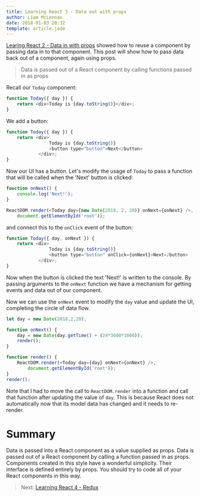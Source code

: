```yaml
---
title: Learning React 3 - Data out with props
author: Liam McLennan
date: 2018-01-03 20:32
template: article.jade
---
```


[Learing React 2 - Data in with props](/articles/2018-01-03-react-2-props/) showed how to reuse a component by passing data in to that component. This post will show how to pass data back out of a component, again using props.

> Data is passed out of a React component by calling functions passed in as props

Recall our `Today` component:

```javascript
function Today({ day }) {
    return <div>Today is {day.toString()}</div>;
}
```

We add a button:

```javascript
function Today({ day }) {
    return <div>
                Today is {day.toString()}
                <button type="button">Next</button>
            </div>;
}
```

Now our UI has a button. Let's modify the usage of `Today` to pass a function that will be called when the 'Next' button is clicked:

```javascript
function onNext() {
    console.log('Next!');
}

ReactDOM.render(<Today day={new Date(2018, 2, 20)} onNext={onNext} />, 
    document.getElementById('root'));
```

and connect this to the `onClick` event of the button:

```javascript
function Today({ day, onNext }) {
    return <div>
                Today is {day.toString()}
                <button type="button" onClick={onNext}>Next</button>
            </div>;
}
```

Now when the button is clicked the text 'Next!' is written to the console. By passing arguments to the `onNext` function we have a mechanism for getting events and data out of our component.

Now we can use the `onNext` event to modify the `day` value and update the UI, completing the circle of data flow.

```javascript
let day = new Date(2018,2,20);

function onNext() {
    day = new Date(day.getTime() + (24*3600*1000)); 
    render();
}

function render() {
    ReactDOM.render(<Today day={day} onNext={onNext} />, 
        document.getElementById('root'));
}
render();
```

Note that I had to move the call to `ReactDOM.render` into a function and call that function after updating the value of `day`. This is because React does not automatically now that its model data has changed and it needs to re-render. 

Summary
=======

Data is passed into a React component as a value supplied as props. Data is passed out of a React component by calling a function passed in as props. Components created in this style have a wonderful simplicity. Their interface is defined entirely by props. You should try to code all of your React components in this way. 

> Next: [Learning React 4 - Redux](/articles/2018-01-05-react-4-redux/)